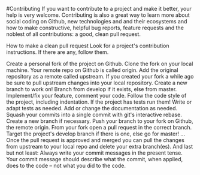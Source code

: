 #Contributing
If you want to contribute to a project and make it better, your help is very welcome. Contributing is also a great way to learn more about social coding on Github, new technologies and and their ecosystems and how to make constructive, helpful bug reports, feature requests and the noblest of all contributions: a good, clean pull request.

How to make a clean pull request
Look for a project's contribution instructions. If there are any, follow them.

Create a personal fork of the project on Github.
Clone the fork on your local machine. Your remote repo on Github is called origin.
Add the original repository as a remote called upstream.
If you created your fork a while ago be sure to pull upstream changes into your local repository.
Create a new branch to work on! Branch from develop if it exists, else from master.
Implement/fix your feature, comment your code.
Follow the code style of the project, including indentation.
If the project has tests run them!
Write or adapt tests as needed.
Add or change the documentation as needed.
Squash your commits into a single commit with git's interactive rebase. Create a new branch if necessary.
Push your branch to your fork on Github, the remote origin.
From your fork open a pull request in the correct branch. Target the project's develop branch if there is one, else go for master!
...
Once the pull request is approved and merged you can pull the changes from upstream to your local repo and delete your extra branch(es).
And last but not least: Always write your commit messages in the present tense. Your commit message should describe what the commit, when applied, does to the code – not what you did to the code.
